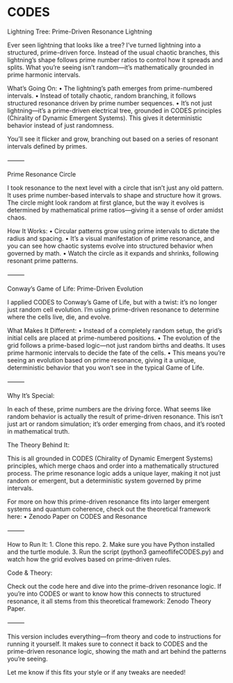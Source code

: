 # CODES


Lightning Tree: Prime-Driven Resonance Lightning

Ever seen lightning that looks like a tree? I’ve turned lightning into a structured, prime-driven force. Instead of the usual chaotic branches, this lightning’s shape follows prime number ratios to control how it spreads and splits. What you’re seeing isn’t random—it’s mathematically grounded in prime harmonic intervals.

What’s Going On:
	•	The lightning’s path emerges from prime-numbered intervals.
	•	Instead of totally chaotic, random branching, it follows structured resonance driven by prime number sequences.
	•	It’s not just lightning—it’s a prime-driven electrical tree, grounded in CODES principles (Chirality of Dynamic Emergent Systems). This gives it deterministic behavior instead of just randomness.

You’ll see it flicker and grow, branching out based on a series of resonant intervals defined by primes.

⸻

Prime Resonance Circle

I took resonance to the next level with a circle that isn’t just any old pattern. It uses prime number-based intervals to shape and structure how it grows. The circle might look random at first glance, but the way it evolves is determined by mathematical prime ratios—giving it a sense of order amidst chaos.

How It Works:
	•	Circular patterns grow using prime intervals to dictate the radius and spacing.
	•	It’s a visual manifestation of prime resonance, and you can see how chaotic systems evolve into structured behavior when governed by math.
	•	Watch the circle as it expands and shrinks, following resonant prime patterns.

⸻

Conway’s Game of Life: Prime-Driven Evolution

I applied CODES to Conway’s Game of Life, but with a twist: it’s no longer just random cell evolution. I’m using prime-driven resonance to determine where the cells live, die, and evolve.

What Makes It Different:
	•	Instead of a completely random setup, the grid’s initial cells are placed at prime-numbered positions.
	•	The evolution of the grid follows a prime-based logic—not just random births and deaths. It uses prime harmonic intervals to decide the fate of the cells.
	•	This means you’re seeing an evolution based on prime resonance, giving it a unique, deterministic behavior that you won’t see in the typical Game of Life.

⸻

Why It’s Special:

In each of these, prime numbers are the driving force. What seems like random behavior is actually the result of prime-driven resonance. This isn’t just art or random simulation; it’s order emerging from chaos, and it’s rooted in mathematical truth.

The Theory Behind It:

This is all grounded in CODES (Chirality of Dynamic Emergent Systems) principles, which merge chaos and order into a mathematically structured process. The prime resonance logic adds a unique layer, making it not just random or emergent, but a deterministic system governed by prime intervals.

For more on how this prime-driven resonance fits into larger emergent systems and quantum coherence, check out the theoretical framework here:
	•	Zenodo Paper on CODES and Resonance

⸻

How to Run It:
	1.	Clone this repo.
	2.	Make sure you have Python installed and the turtle module.
	3.	Run the script (python3 gameoflifeCODES.py) and watch how the grid evolves based on prime-driven rules.

Code & Theory:

Check out the code here and dive into the prime-driven resonance logic. If you’re into CODES or want to know how this connects to structured resonance, it all stems from this theoretical framework: Zenodo Theory Paper.

⸻

This version includes everything—from theory and code to instructions for running it yourself. It makes sure to connect it back to CODES and the prime-driven resonance logic, showing the math and art behind the patterns you’re seeing.

Let me know if this fits your style or if any tweaks are needed!
